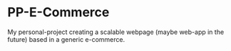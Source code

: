 # PP-E-Commerce
My personal-project creating a scalable webpage (maybe web-app in the future) based in a generic e-commerce.
